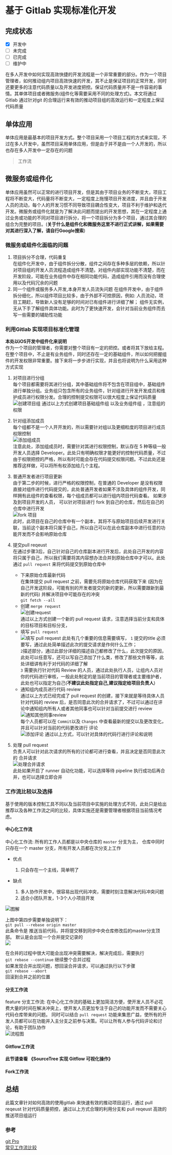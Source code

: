 # 基于 Gitlab 实现标准化开发  

## 完成状态  

- [x] 开发中
- [ ] 未完成
- [ ] 已完成
- [ ] 维护中

在多人开发中如何实现高效快捷的开发流程是一个非常重要的部分。作为一个项目管理者，如何推动组内项目高效快速的开发，其不止是保证项目的正常开发，同时还要更多的注意代码质量以及开发进度把控。保证代码质量并不是一件容易的事情。其单体项目或者微服务(组件化等需要采用不同的处理方式)。本文将通过Gitlab 通过针对git 的合理运行来有效的推动项目组的高效运行和一定程度上保证代码质量    

## 单体应用  
单体应用是最基本的项目开发方式。整个项目采用一个项目工程的方式来实现，不过在多人开发中，虽然项目采用单体应用，但是由于并不是由一个人开发的，所以也存在多人开发中一定存在的问题   


> 工作流

## 微服务或组件化  
单体应用虽然可以正常的进行项目开发，但是其由于项目业务的不断变大，项目工程将不断变大，代码量将不断变大，一定程度上拖慢项目开发进度，并且由于开发人员的流动，每个人的开发习惯不同导致项目耦合性变大，项目不利于维护和迭代开发。微服务或组件化就是为了解决此问题而提出的开发思想，其在一定程度上通过业务或功能的不同对项目进行拆分，将一个项目拆分为多个项目，通过其合理的组合为完整的项目。(__关于什么是组件化和微服务这里不进行正式讲解，如果需要对其进行深入了解，请自行Google搜索__)   
### 微服务或组件化面临的问题  
1. 项目拆分不合理，代码重复    
    在组件化开发中，由于组件拆分分散，组件之间存在多种多层的依赖，所以针对项目组的开发人员流程造成组件不清楚。对组件内部实现功能不清楚，而在开发阶段，可能在业务组件中存在相同功能代码，造成组件引用而没有合理使用以及代码冗余的问题  
2. 同一个组件或服务多人开发,本身开发人员流失问题 
    在组件开发中，由于组件拆分细化，所以组件项目比较多，由于外部不可控原因，例如: 人员流动，项目工期赶，导致新人没有足够的时间对已有组件进行详细了解； 组件无实例，无从下手了解组件具体功能。此时为了更快速开发，会针对当前业务组件而去写一些需要的辅助性功能   



### 利用Gitlab 实现项目标准化管理  
__本处以iOS开发中组件化来说明__   
作为一个项目的管理者，你需要对整个项目有一定的把控。或者将其下放给主程。在整个项目中，不止是有业务组件，同时还存在一定的基础组件，所以如何把握组件的开发权限非常重要。接下来将一步步进行实现，并且也将说明为什么采用这种方式实现   

1. 对项目进行分组  
    每个项目都需要将其进行分组，其中基础组件将不包含在项目组中，基础组件进行单独分组。业务组只包含所有的业务组件，针对组进行开发开发成员和维护成员进行权限分发。合理的控制提交权限可以很大程度上保证代码质量  
    ![创建项目组](../assets/gitbook/20181105154140369150208.png)
    通过以上方式创建项目基础组件组 以及业务组件组 ，注意组的权限  
2. 针对组添加成员  
    每个组都不是一个人开开发的，所以需要针对组以及更细粒度的项目进行成员权限控制   
    ![添加组成员](../assets/gitbook/20181105154140392181776.png)  
    注意此处，添加组成员时，需要针对其进行权限控制，默认存在 5 种等级一般开发人员选择 Developer。此处只有明确权限才能更好的控制代码质量，不过由于权限把控的严格，所以有时可能会存在代码提交权限问题。不过此处还是推荐这样做，可以将所有权添加给几个主程。   
3. 普通开发者进行项目更新  
    由于第二步的时候，进行严格的权限控制，在普通的 Developer 是没有权限直接对组件进行代码提交的，此处普通开发者如果不涉及具体的组件开发，同样拥有此组件的查看权限，每个组成员都可以进行组内项目代码查看。 如果涉及到项目开发的人员， 可以针对项目进行 fork 到自己的仓库，然后在自己的仓库中进行开发    
    ![fork 项目](../assets/gitbook/20181105154140441827772.png)   
    此时，此项目在自己的仓库中有一个副本，其将不与原始项目后续开发进行关联，当前这个副本将只属于自己，所以自己可以在此仓库副本中进行任意的功能开发而不会影响原始仓库   
4. 提交pull reqeust  
    在通过步骤3后，自己针对自己的仓库副本进行开发后，此处自己开发的内容将只属于自己，所以我们需要将其内容想办法合并到原始仓库中才可以。此处通过 `pull request` 来将代码提交到原始仓库中   
    * 下来原始仓库最新代码  
        在集体提交 pull request 之前，需要先将原始仓库代码获取下来 (因为在自己开发这阶段，可能有别的开发者提交的新的更新，所以需要跟新到最新的代码) 并解决项目中可能存在的冲突  
        `git fetch --all`  
    * 创建 `merge request`  
        ![创建request](../assets/gitbook/20181105154140519320328.png)   
        通过以上方式创建一个新的 pull request 请求，注意选择当前分支和具体的目标项目和目标分支， 
    * 填写 `pull request`  
        ![填写 pull request](../assets/gitbook/20181105154140540693719.png)
        此处有几个重要的信息需要填写，
        `1` 提交的title 必须要写，通过此处简单描述此次的提交请求是作何什么工作；       
        `2`描述部分，通过此部分详细的描述自己都修改了什么，此次提交的原因，此处可以任意写，还可以写自己添加了什么类，修改了那些文件等等，此处详细讲有利于对代码的详细了解      
        `3` 需要执行针对代码 Review 的人员，通过此处执行人员，让组内人员对你的代码进行审核，一般此处制定的是当前项目的管理者或主要维护者，此处也可以指定为自己(__不建议此处指定自己,建议指定给项目负责人__)       
    * 通知组内成员进行代码 review  
        通过以上方式已经完成了 pull  request 的创建，接下来就是等待具体人员针对代码的 review 后，是否同意此次的合并请求了，不过可以通过在评论中通知组内所有人或者其他同事也可以针对当前提交进行 review  
        ![通知其他同事review ](../assets/gitbook/20181105154140605853222.png)   
        每个人员都可以在 `Commit`以及 `Changes` 中查看最新的提交以及更改变化，并且可以针对当前的代码更改进行 评论   
        ![添加评论](../assets/gitbook/2018110515414062252728.png)
        通过以上方式，可以针对具体的代码行进行评论和说明

5. 处理 pull request  
    负责人可以针对此次请求的所有的讨论都可进行查看，并且决定是否同意此次的 合并请求     
    ![处理合并请求](../assets/gitbook/20181105154140783193589.png)      
    此处如果开启了 runner 自动化功能，可以选择等待 pipeline 执行成功后再合并，也可以选择立即合并   





### 工作流比较以及选择  
基于使用的版本控制工具不同以及当前项目中实施的处理方式不同，此处只是给出推荐以及各种工作流之间的比较，具体实施还是需要管理者根据项目当前情况考虑。   

#### __中心化工作流__  
中心化工作流: 所有的工作人员都是以中央仓库的 `master` 分支为主， 仓库中同时只存在一个 master 分支，所有开发人员都在次分支上工作  
* 优点   
    1. 只会存在一个主线，简单明了  

* 缺点  
    1. 多人协作开发中，很容易出现代码冲突，需要时刻注意解决代码冲突问题  
    2. 适合小团队开发，1-3个人小项目开发   

![图解](../assets/gitbook/20181108154166513162800.png)   

上图中第四步需要单独说明下：  
`git pull --rebase origin master`  
此条命令是 推送当前代码，并将提交移到同步中央仓库修改后的master分支顶部。 默认是会出现一个合并提交记录的  
![](../assets/devops/d91af463-f897-4a85-85f5-a2fe92322cd6.png)  

在合并的过程中很大可能会出现冲突需要解决，解决完成后，需要执行   
`git rebase --continue` 
继续整个合并过程  
如果发现合并出现问题，想回滚合并请求，可以通过执行以下步骤  
`git rebase --abort`  
回滚到合并之前的位置   



#### __分支工作流__   
feature 分支工作流: 在中心化工作流的基础上更加简洁方便，使开发人员不必花费大量的时间在解决冲突上，使开发人员更加专注于自己的功能开发而不需要关心代码仓库带来的问题。 同时可以结合 `pull request` 功能来集思广益，使所有的开发人员都可以在功能并入主分支之前参与决策。可以让所有人参与代码评论和讨论，有助于团队协作        
![流程图](../assets/gitbook/20181108154166660558898.png)

#### __Gitflow工作流__    
__此节请查看 《SourceTree 实现 Gitflow 可视化操作》__   


#### __Fork工作流__





## 总结  
此篇文章针对如何高效的使用gitlab 来快速有效的推动项目运行，通过 pull reqeust 针对代码质量把控，通过以上方式合理的利用分支和 pull reqeust 高效的推送项目组运行      





### 参考  
[git Pro](https://progit.bootcss.com/)     
[常见工作流比较]()     
